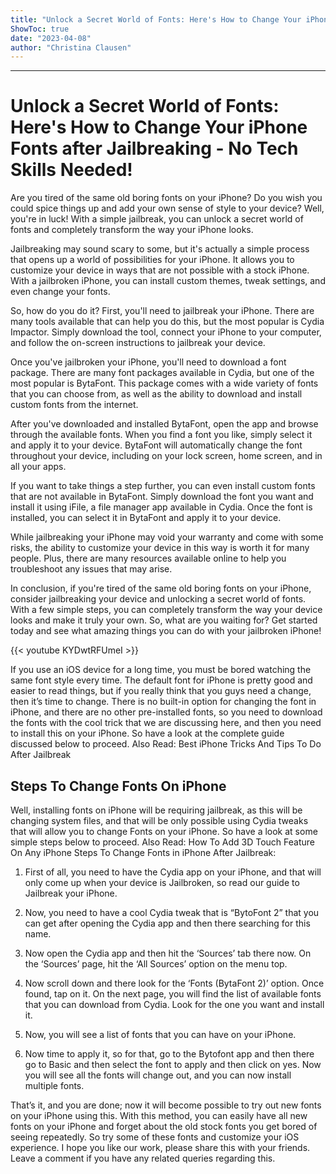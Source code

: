 ```yaml
---
title: "Unlock a Secret World of Fonts: Here's How to Change Your iPhone Fonts after Jailbreaking - No Tech Skills Needed!"
ShowToc: true 
date: "2023-04-08"
author: "Christina Clausen"
---
```

*****
# Unlock a Secret World of Fonts: Here's How to Change Your iPhone Fonts after Jailbreaking - No Tech Skills Needed!

Are you tired of the same old boring fonts on your iPhone? Do you wish you could spice things up and add your own sense of style to your device? Well, you're in luck! With a simple jailbreak, you can unlock a secret world of fonts and completely transform the way your iPhone looks.

Jailbreaking may sound scary to some, but it's actually a simple process that opens up a world of possibilities for your iPhone. It allows you to customize your device in ways that are not possible with a stock iPhone. With a jailbroken iPhone, you can install custom themes, tweak settings, and even change your fonts.

So, how do you do it? First, you'll need to jailbreak your iPhone. There are many tools available that can help you do this, but the most popular is Cydia Impactor. Simply download the tool, connect your iPhone to your computer, and follow the on-screen instructions to jailbreak your device.

Once you've jailbroken your iPhone, you'll need to download a font package. There are many font packages available in Cydia, but one of the most popular is BytaFont. This package comes with a wide variety of fonts that you can choose from, as well as the ability to download and install custom fonts from the internet.

After you've downloaded and installed BytaFont, open the app and browse through the available fonts. When you find a font you like, simply select it and apply it to your device. BytaFont will automatically change the font throughout your device, including on your lock screen, home screen, and in all your apps.

If you want to take things a step further, you can even install custom fonts that are not available in BytaFont. Simply download the font you want and install it using iFile, a file manager app available in Cydia. Once the font is installed, you can select it in BytaFont and apply it to your device.

While jailbreaking your iPhone may void your warranty and come with some risks, the ability to customize your device in this way is worth it for many people. Plus, there are many resources available online to help you troubleshoot any issues that may arise.

In conclusion, if you're tired of the same old boring fonts on your iPhone, consider jailbreaking your device and unlocking a secret world of fonts. With a few simple steps, you can completely transform the way your device looks and make it truly your own. So, what are you waiting for? Get started today and see what amazing things you can do with your jailbroken iPhone!

{{< youtube KYDwtRFUmeI >}} 



If you use an iOS device for a long time, you must be bored watching the same font style every time. The default font for iPhone is pretty good and easier to read things,
but if you really think that you guys need a change, then it’s time to change.
There is no built-in option for changing the font in iPhone, and there are no other pre-installed fonts, so you need to download the fonts with the cool trick that we are discussing here,
and then you need to install this on your iPhone. So have a look at the complete guide discussed below to proceed.
Also Read: Best iPhone Tricks And Tips To Do After Jailbreak

 
## Steps To Change Fonts On iPhone


Well, installing fonts on iPhone will be requiring jailbreak, as this will be changing system files,
and that will be only possible using Cydia tweaks that will allow you to change Fonts on your iPhone.
So have a look at some simple steps below to proceed.
Also Read: How To Add 3D Touch Feature On Any iPhone
Steps To Change Fonts in iPhone After Jailbreak:
1. First of all, you need to have the Cydia app on your iPhone, and that will only come up when your device is Jailbroken, so read our guide to Jailbreak your iPhone.
2. Now, you need to have a cool Cydia tweak that is “BytoFont 2” that you can get after opening the Cydia app and then there searching for this name.

3. Now open the Cydia app and then hit the ‘Sources’ tab there now. On the ‘Sources’ page, hit the ‘All Sources’ option on the menu top.
4. Now scroll down and there look for the ‘Fonts (BytaFont 2)’ option. Once found, tap on it. On the next page, you will find the list of available fonts that you can download from Cydia. Look for the one you want and install it.
5. Now, you will see a list of fonts that you can have on your iPhone.
6. Now time to apply it, so for that, go to the Bytofont app and then there go to Basic and then select the font to apply and then click on yes.
Now you will see all the fonts will change out, and you can now install multiple fonts.

That’s it, and you are done; now it will become possible to try out new fonts on your iPhone using this.
With this method, you can easily have all new fonts on your iPhone and forget about the old stock fonts you get bored of seeing repeatedly.
So try some of these fonts and customize your iOS experience. I hope you like our work, please share this with your friends. Leave a comment if you have any related queries regarding this.




